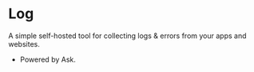 # Log
A simple self-hosted tool for collecting logs &amp; errors from your apps and websites.

- Powered by Ask.
